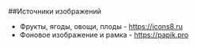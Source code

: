 ##Источники изображений
- Фрукты, ягоды, овощи, плоды - https://icons8.ru
- Фоновое изображение и рамка - https://papik.pro